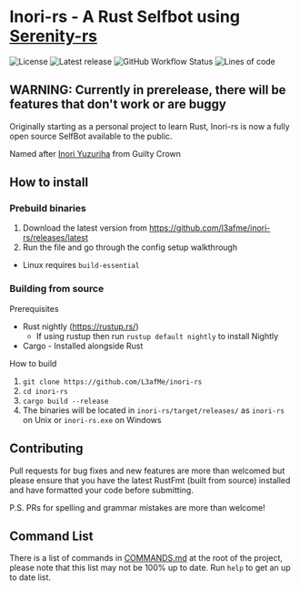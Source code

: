 # Inori-rs - A Rust Selfbot using [Serenity-rs](https://github.com/serenity-rs/serenity/)
![License](https://img.shields.io/github/license/L3afMe/Inori-rs?style=for-the-badge)
![Latest release](https://img.shields.io/github/v/release/L3afMe/Inori-rs?include_prereleases&style=for-the-badge)
![GitHub Workflow Status](https://img.shields.io/github/workflow/status/L3afMe/Inori-rs/Rust%20Checker?style=for-the-badge)
![Lines of code](https://img.shields.io/tokei/lines/github/L3afMe/inori-rs?style=for-the-badge)

## WARNING: Currently in prerelease, there will be features that don't work or are buggy

Originally starting as a personal project to learn Rust, 
Inori-rs is now a fully open source SelfBot available to the public. 

Named after [Inori Yuzuriha](https://guiltycrown.fandom.com/wiki/Inori_Yuzuriha) from Guilty Crown

## How to install

### Prebuild binaries

1) Download the latest version from https://github.com/l3afme/inori-rs/releases/latest
2) Run the file and go through the config setup walkthrough
  - Linux requires `build-essential`

### Building from source

Prerequisites
- Rust nightly (https://rustup.rs/)
  - If using rustup then run `rustup default nightly` to install Nightly
- Cargo - Installed alongside Rust

How to build
1) `git clone https://github.com/L3afMe/inori-rs`
2) `cd inori-rs`
3) `cargo build --release`
4) The binaries will be located in `inori-rs/target/releases/` as `inori-rs` on Unix or `inori-rs.exe` on Windows

## Contributing

Pull requests for bug fixes and new features are more than welcomed but please ensure that you have the latest RustFmt (built from source) installed and have formatted your code before submitting.

P.S. PRs for spelling and grammar mistakes are more than welcome!

## Command List

There is a list of commands in [COMMANDS.md](COMMANDS.md) at the root of the project, please note that this list may not be 100% up to date. Run `help` to get an up to date list.
